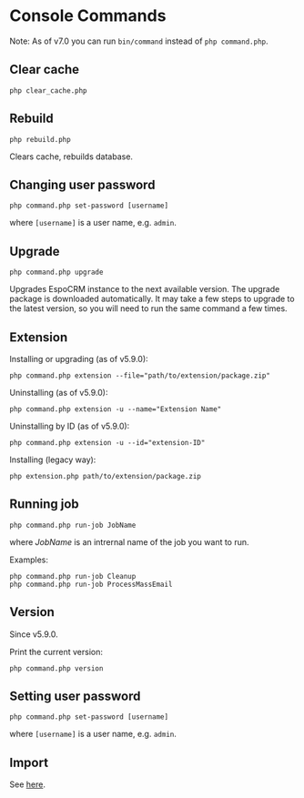 # Console Commands

Note: As of v7.0 you can run `bin/command` instead of `php command.php`.

## Clear cache

```
php clear_cache.php
```

## Rebuild

```
php rebuild.php
```

Clears cache, rebuilds database.


## Changing user password

```
php command.php set-password [username]
```

where `[username]` is a user name, e.g. `admin`.

## Upgrade

```
php command.php upgrade
```

Upgrades EspoCRM instance to the next available version. The upgrade package is downloaded automatically. It may take a few steps to upgrade to the latest version, so you will need to run the same command a few times.

## Extension


Installing or upgrading (as of v5.9.0):

```
php command.php extension --file="path/to/extension/package.zip"
```

Uninstalling (as of v5.9.0):

```
php command.php extension -u --name="Extension Name"
```

Uninstalling by ID (as of v5.9.0):

```
php command.php extension -u --id="extension-ID"
```

Installing (legacy way):

```
php extension.php path/to/extension/package.zip
```

## Running job

```
php command.php run-job JobName
```

where *JobName* is an intrernal name of the job you want to run.

Examples:

```
php command.php run-job Cleanup
php command.php run-job ProcessMassEmail
```

## Version

Since v5.9.0.

Print the current version:

```
php command.php version
```

## Setting user password


```
php command.php set-password [username]
```

where `[username]` is a user name, e.g. `admin`.

## Import

See [here](import.md#console-commands).
